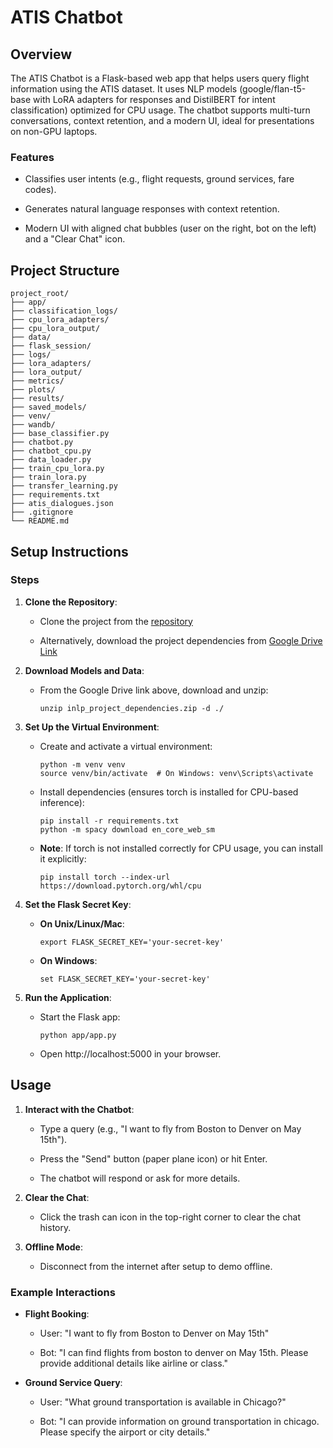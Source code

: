 ATIS Chatbot
============

Overview
--------

The ATIS Chatbot is a Flask-based web app that helps users query flight information using the ATIS dataset. It uses NLP models (google/flan-t5-base with LoRA adapters for responses and DistilBERT for intent classification) optimized for CPU usage. The chatbot supports multi-turn conversations, context retention, and a modern UI, ideal for presentations on non-GPU laptops.

### Features

-   Classifies user intents (e.g., flight requests, ground services, fare codes).

-   Generates natural language responses with context retention.

-   Modern UI with aligned chat bubbles (user on the right, bot on the left) and a "Clear Chat" icon.

Project Structure
-----------------

```
project_root/
├── app/
├── classification_logs/
├── cpu_lora_adapters/
├── cpu_lora_output/
├── data/
├── flask_session/
├── logs/
├── lora_adapters/
├── lora_output/
├── metrics/
├── plots/
├── results/
├── saved_models/
├── venv/
├── wandb/
├── base_classifier.py
├── chatbot.py
├── chatbot_cpu.py
├── data_loader.py
├── train_cpu_lora.py
├── train_lora.py
├── transfer_learning.py
├── requirements.txt
├── atis_dialogues.json
├── .gitignore
└── README.md
```

Setup Instructions
------------------

### Steps

1.  **Clone the Repository**:

    -   Clone the project from the [repository](https://github.com/NikhilMadduru23/INLP-Project) 

    -   Alternatively, download the project dependencies from [Google Drive Link](https://drive.google.com/file/d/1YBc75cnCu1V2LMTWBKLlcwz3qmrsxeGu/view?usp=sharing)

2.  **Download Models and Data**:

    -   From the Google Drive link above, download and unzip:

        ```
        unzip inlp_project_dependencies.zip -d ./
        ```

3.  **Set Up the Virtual Environment**:

    -   Create and activate a virtual environment:

        ```
        python -m venv venv
        source venv/bin/activate  # On Windows: venv\Scripts\activate
        ```

    -   Install dependencies (ensures torch is installed for CPU-based inference):

        ```
        pip install -r requirements.txt
        python -m spacy download en_core_web_sm
        ```

    -   **Note**: If torch is not installed correctly for CPU usage, you can install it explicitly:

        ```
        pip install torch --index-url https://download.pytorch.org/whl/cpu
        ```

4.  **Set the Flask Secret Key**:

    -   **On Unix/Linux/Mac**:

        ```
        export FLASK_SECRET_KEY='your-secret-key'
        ```

    -   **On Windows**:

        ```
        set FLASK_SECRET_KEY='your-secret-key'
        ```

5.  **Run the Application**:

    -   Start the Flask app:

        ```
        python app/app.py
        ```

    -   Open http://localhost:5000 in your browser.

Usage
-----

1.  **Interact with the Chatbot**:

    -   Type a query (e.g., "I want to fly from Boston to Denver on May 15th").

    -   Press the "Send" button (paper plane icon) or hit Enter.

    -   The chatbot will respond or ask for more details.

2.  **Clear the Chat**:

    -   Click the trash can icon in the top-right corner to clear the chat history.

3.  **Offline Mode**:

    -   Disconnect from the internet after setup to demo offline.

### Example Interactions

-   **Flight Booking**:

    -   User: "I want to fly from Boston to Denver on May 15th"

    -   Bot: "I can find flights from boston to denver on May 15th. Please provide additional details like airline or class."

-   **Ground Service Query**:

    -   User: "What ground transportation is available in Chicago?"

    -   Bot: "I can provide information on ground transportation in chicago. Please specify the airport or city details."